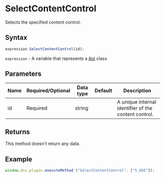 # SelectContentControl

Selects the specified content control.

## Syntax

```javascript
expression.SelectContentControl(id);
```

`expression` - A variable that represents a [Api](Methods.md) class.

## Parameters

| **Name** | **Required/Optional** | **Data type** | **Default** | **Description** |
| ------------- | ------------- | ------------- | ------------- | ------------- |
| id | Required | string |  | A unique internal identifier of the content control. |

## Returns

This method doesn't return any data.

## Example

```javascript
window.Asc.plugin.executeMethod ("SelectContentControl", ["5_665"]);
```
